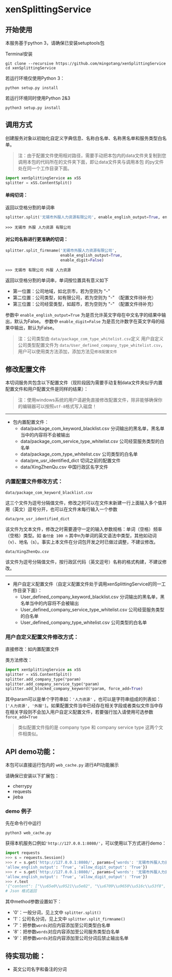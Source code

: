 # xenSplittingService

## 开始使用

本服务基于python 3，请确保已安装setuptools包

Terminal安装

    git clone --recursive https://github.com/mingotang/xenSplittingService
    cd xenSplittingService

若运行环境仅使用Python 3：

    python setup.py install

若运行环境同时使用Python 2&3

    python3 setup.py install

## 调用方式

创建服务对象以初始化自定义字典信息、名称白名单、名称黑名单和服务类型白名单。

> 注：由于配置文件使用相对路径，需要手动把本包内的data文件夹复制到您调用本包的代码所在的文件夹下面，即让data文件夹与调用本包
的py文件处在同一个工作目录下面。

```python
import xenSplittingService as xSS
splitter = xSS.ContentSplit()

```


#### 单纯切词：

返回以空格分割的单词串
```Python
splitter.split('无锡市外服人力资源有限公司', enable_english_output=True, enable_digit_output=True)
```

    >>> 无锡市 外服 人力资源 有限公司

#### 对公司名称进行更准确的切词：
```Python
splitter.split_firmname('无锡市外服人力资源有限公司', 
                        enable_english_output=True,
                        enable_digit=False)
```



    >>> 无锡市 有限公司 外服 人力资源

返回以空格分割的单词串，单词按位置具有意义如下

- 第一位置：公司地域，如北京市，若为空则为 "-"
- 第二位置：公司类型，如有限公司，若为空则为 "-" （配置文件待补充）
- 第三位置：公司经营类型，如超市，若为空则为 "-" （配置文件待补充）

参数中 `enable_english_output=True` 为是否允许英文字母在中文名字的结果中输出，默认为False。
参数中 `enable_digit=False` 为是否允许数字在英文字母的结果中输出，默认为False。

> 注：公司类型由 `data/package_com_type_whitelist.csv`定义
> 用户自定义公司类型配置文件为 `data/User_defined_company_type_whitelist.csv`，用户可以使用类方法添加，添加方法见`修改配置文件`


## 修改配置文件


本切词服务共包含以下配置文件（现阶段因为需要手动复制data文件夹似乎内置配置文件和用户配置文件是同样的结果）：

> 注：使用windows系统的用户请避免直接修改配置文件，除非能够确保你的编辑器可以按照`utf-8`格式写入磁盘！

---

- 包内置配置文件：
    - data/package_com_keyword_blacklist.csv 分词输出的黑名单，黑名单当中的内容将不会被输出
    - data/package_com_service_type_whitelist.csv 公司经营服务类型的白名单
    - data/package_com_type_whitelist.csv  公司类型的白名单
    - data/pre_usr_identified_dict 切词之前的配置文件
    - data/XingZhenQu.csv 中国行政区名字文件

### 内置配置文件修改方式：

    data/package_com_keyword_blacklist.csv

这三个文件为逗号分隔值文件，修改之时可以在文件末新建一行上面输入多个值并用（英文）逗号分开，也可以在文件末每行输入一个参数

    data/pre_usr_identified_dict

该文件为文本文件，修改之时需要遵守一定的输入参数规格：单词（空格）频率（空格）类型。如 `备付金 100 n` 其中n为单词的英文语法中类型，其他如动词（v）、地名（s）。事实上本文件在分词包开发之时已做过调整，不建议修改。

    data/XingZhenQu.csv

该文件为逗号分隔值文件，按行政区代码（英文逗号）名称的格式构建，不建议修改。

---

- 用户自定义配置文件（自定义配置文件处于调用xenSplittingService的同一工作目录下面）：
    - User_defined_company_keyword_blacklist.csv 分词输出的黑名单，黑名单当中的内容将不会被输出
    - User_defined_company_service_type_whitelist.csv 公司经营服务类型的白名单
    - User_defined_company_type_whitelist.csv 公司类型的白名单

### 用户自定义配置文件修改方式：

直接修改：如内置配置文件

类方法修改：

```Python
import xenSplittingService as xSS
splitter = xSS.ContentSplit()
splitter.add_company_type(*param)
splitter.add_company_service_type(*param)
splitter.add_blocked_company_keyword(*param, force_add=True)
```

其中param可以是单个字符串如：`'人力资源'` ，也可以是字符串组成的列表如：`['人力资源', '外服']`。如果配置文件当中已经存在相关字段或者类似文件当中存在相关字段则不会加入用户自定义配置文件，若要强行加入请使用可选参数 `force_add=True`

> 类似配置文件指的是 company type 和 company service type 这两个文件相类似。



## API demo功能：

本包可以直接运行包内的 `web_cache.py` 进行API功能展示

请确保已安装以下扩展包：

- cherrypy
- requests
- jieba

### demo 例子

先在命令行中运行

    python3 web_cache.py


获得本机服务口例如`'http://127.0.0.1:8080/'`，可以使用以下方式进行demo：

```Python
import requests
>>> s = requests.Session()
>>> r = s.get('http://127.0.0.1:8080/', params={'words': '无锡市外服人力资源有限公司', 'method': '0', 
'allow_english_output': 'True', 'allow_digit_output': 'True'})
>>> r = s.get('http://127.0.0.1:8080/', params={'words': '无锡市外服人力资源有限公司', 'method': '1', 
'allow_english_output': 'True', 'allow_digit_output': 'True'})
>>> r.text
'{"content": ["\\u65e0\\u9521\\u5e02", "\\u6709\\u9650\\u516c\\u53f8", "-", "\\u5916\\u670d", "\\u4eba\\u529b\\u8d44\\u6e90"]}'
# Json 格式返回
```

其中method参数设置如下：
- '0'：一般分词，见上文中 `splitter.split()`
- '1'：公司名分词，见上文中 `splitter.split_firmname()`
- '7'：把参数`words`对应内容添加至公司类型白名单
- '8'：把参数`words`对应内容添加至公司服务类型白名单
- '9'：把参数`words`对应内容添加至公司分词后禁止输出名单


## 待实现功能：

- 英文公司名字和备注的分词


